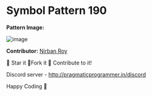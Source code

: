 # Symbol Pattern 190

**Pattern Image:**

![image](https://github.com/nirban07/Python-beginner-scripts/blob/main/Patterns/Symbol_Patterns/img/190.PNG)

**Contributor:** [Nirban Roy](https://github.com/nirban07)

:star2: Star it :fork_and_knife:Fork it :handshake: Contribute to it!

Discord server - http://pragmaticprogrammer.in/discord

Happy Coding :purple_heart:
